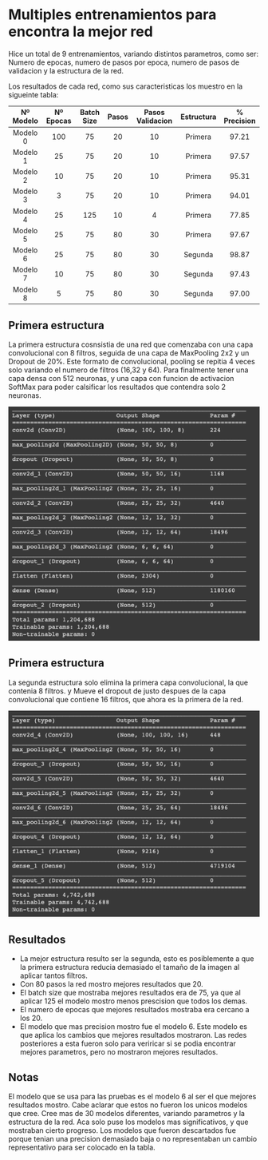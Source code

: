 # Multiples entrenamientos para encontra la mejor red

Hice un total de 9 entrenamientos, variando distintos parametros, como ser: Numero de epocas, numero de pasos por epoca, numero de pasos de validacion y la estructura de la red.

Los resultados de cada red, como sus caracteristicas los muestro en la sigueinte tabla:

| Nº Modelo | Nº Epocas | Batch Size| Pasos  | Pasos Validacion | Estructura | % Precision |
|:---------:|:---------:|:---------:|:------:|:----------------:|:----------:|:-----------:|
|  Modelo 0 |    100    |    75     |   20   |        10        |   Primera  |   97.21     |     
|  Modelo 1 |    25     |    75     |   20   |        10        |   Primera  |   97.57     |  
|  Modelo 2 |    10     |    75     |   20   |        10        |   Primera  |   95.31     |  
|  Modelo 3 |    3      |    75     |   20   |        10        |   Primera  |   94.01     |  
|  Modelo 4 |    25     |    125    |   10   |        4         |   Primera  |   77.85     |  
|  Modelo 5 |    25     |    75     |   80   |        30        |   Primera  |   97.67     |  
|  Modelo 6 |    25     |    75     |   80   |        30        |   Segunda  |   98.87     |  
|  Modelo 7 |    10     |    75     |   80   |        30        |   Segunda  |   97.43     |  
|  Modelo 8 |    5      |    75     |   80   |        30        |   Segunda  |   97.00     |

## Primera estructura
La primera estructura cosnsistia de una red que comenzaba con una capa convolucional con 8 filtros, seguida de una capa de MaxPooling 2x2 y un Dropout de 20%. Este formato de convolucional, pooling se repitia 4 veces solo variando el numero de filtros (16,32 y 64). Para finalmente tener una capa densa con 512 neuronas, y una capa con funcion de activacion SoftMax para poder calsificar los resultados que contendra solo 2 neuronas.

![Captura](Estructura1.png "Captura")

## Primera estructura
La segunda estructura solo elimina la primera capa convolucional, la que contenia 8 filtros. y Mueve el dropout de justo despues de la capa convolucional que contiene 16 filtros, que ahora es la primera de la red.

![Captura](Estructura2.png "Captura")

## Resultados 
* La mejor estructura resulto ser la segunda, esto es posiblemente a que la primera estructura reducia demasiado el tamaño de la imagen al aplicar tantos filtros. 
* Con 80 pasos la red mostro mejores resultados que 20.
* El batch size que mostraba mejores resultados era de 75, ya que al aplicar 125 el modelo mostro menos prescision que todos los demas. 
* El numero de epocas que mejores resultados mostraba era cercano a los 20.
* El modelo que mas precision mostro fue el modelo 6. Este modelo es que aplica los cambios que mejores resultados mostraron. Las redes posteriores a esta fueron solo para veriricar si se podia encontrar mejores parametros, pero no mostraron mejores resultados.

## Notas
El modelo que se usa para las pruebas es el modelo 6 al ser el que mejores resultados mostro.
Cabe aclarar que estos no fueron los unicos modelos que cree. Cree mas de 30 modelos diferentes, variando parametros y la estructura de la red. Aca solo puse los modelos mas significativos, y que mostraban cierto progreso. Los modelos que fueron descartados fue porque tenian una precision demasiado baja o no representaban un cambio representativo para ser colocado en la tabla.